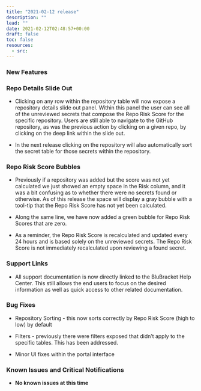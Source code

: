 ```yaml
---
title: "2021-02-12 release"
description: ""
lead: ""
date: 2021-02-12T02:48:57+00:00
draft: false
toc: false
resources:
  - src:
---
```


### New Features

### Repo Details Slide Out

* Clicking on any row within the repository table will now expose a repository details slide out panel. Within this panel the user can see all of the unreviewed secrets that compose the Repo Risk Score for the specific repository. Users are still able to navigate to the GitHub repository, as was the previous action by clicking on a given repo, by clicking on the deep link within the slide out.

* In the next release clicking on the repository will also automatically sort the secret table for those secrets within the repository.

### Repo Risk Score Bubbles

* Previously if a repository was added but the score was not yet calculated we just showed an empty space in the Risk column, and it was a bit confusing as to whether there were no secrets found or otherwise. As of this release the space will display a gray bubble with a tool-tip that the Repo Risk Score has not yet been calculated.

* Along the same line, we have now added a green bubble for Repo Risk Scores that are zero.

* As a reminder, the Repo Risk Score is recalculated and updated every 24 hours and is based solely on the unreviewed secrets. The Repo Risk Score is not immediately recalculated upon reviewing a found secret.

### Support Links

* All support documentation is now directly linked to the BluBracket Help Center. This still allows the end users to focus on the desired information as well as quick access to other related documentation.

### Bug Fixes

* Repository Sorting - this now sorts correctly by Repo Risk Score (high to low) by default

* Filters - previously there were filters exposed that didn’t apply to the specific tables. This has been addressed.

* Minor UI fixes within the portal interface

### Known Issues and Critical Notifications

* **No known issues at this time**
